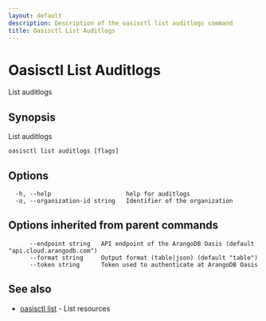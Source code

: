 ```yaml
---
layout: default
description: Description of the oasisctl list auditlogs command
title: Oasisctl List Auditlogs
---
```

# Oasisctl List Auditlogs

List auditlogs

## Synopsis

List auditlogs

```
oasisctl list auditlogs [flags]
```

## Options

```
  -h, --help                     help for auditlogs
  -o, --organization-id string   Identifier of the organization
```

## Options inherited from parent commands

```
      --endpoint string   API endpoint of the ArangoDB Oasis (default "api.cloud.arangodb.com")
      --format string     Output format (table|json) (default "table")
      --token string      Token used to authenticate at ArangoDB Oasis
```

## See also

* [oasisctl list](oasisctl-list.html)	 - List resources


